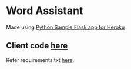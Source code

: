 # Word Assistant
Made using [Python Sample Flask app for Heroku](https://github.com/heroku/python-sample)

## Client code [here](./client/client.py)
Refer requirements.txt [here](./requirements.txt).
